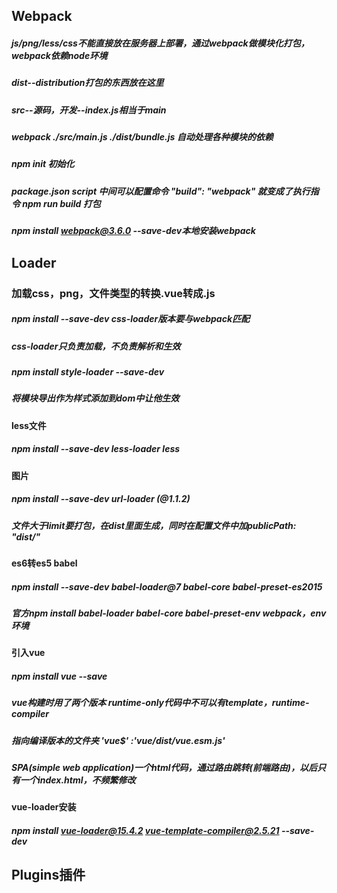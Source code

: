 ## Webpack

##### js/png/less/css不能直接放在服务器上部署，通过webpack做模块化打包，webpack依赖node环境

##### dist--distribution打包的东西放在这里

##### src--源码，开发--index.js相当于main

##### webpack ./src/main.js ./dist/bundle.js 自动处理各种模块的依赖

##### npm init 初始化

##### package.json script 中间可以配置命令 "build": "webpack" 就变成了执行指令 npm run build 打包

##### npm install webpack@3.6.0 --save-dev本地安装webpack

## Loader

### 加载css，png，文件类型的转换.vue转成.js

##### npm install --save-dev css-loader版本要与webpack匹配

##### css-loader只负责加载，不负责解析和生效

##### npm install style-loader --save-dev

##### 将模块导出作为样式添加到dom中让他生效

#### less文件

##### npm install --save-dev less-loader less

#### 图片

##### npm install --save-dev url-loader (@1.1.2)

##### 文件大于limit要打包，在dist里面生成，同时在配置文件中加publicPath: "dist/"

#### es6转es5 babel

##### npm install --save-dev babel-loader@7 babel-core babel-preset-es2015

##### 官方npm install babel-loader babel-core babel-preset-env webpack，env环境

#### 引入vue

##### npm install vue --save

##### vue构建时用了两个版本 runtime-only代码中不可以有template，runtime-compiler

#####  指向编译版本的文件夹 'vue$' :'vue/dist/vue.esm.js'

##### SPA(simple web application)一个html代码，通过路由跳转(前端路由)，以后只有一个index.html，不频繁修改

#### vue-loader安装

##### npm install vue-loader@15.4.2 vue-template-compiler@2.5.21 --save-dev

## Plugins插件